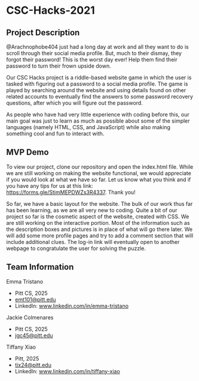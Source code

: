 # CSC-Hacks-2021

## Project Description
@Arachnophobe404 just had a long day at work and all they want to do is scroll through their social media profile. But, much to their dismay, they forgot their password! This is the worst day ever! Help them find their password to turn their frown upside down.

Our CSC Hacks project is a riddle-based website game in which the user is tasked with figuring out a password to a social media profile. The game is played by searching around the website and using details found on other related accounts to eventually find the answers to some password recovery questions, after which you will figure out the password.

As people who have had very little experience with coding before this, our main goal was just to learn as much as possible about some of the simpler languages (namely HTML, CSS, and JavaScript) while also making something cool and fun to interact with. 


## MVP Demo
To view our project, clone our repository and open the index.html file. While we are still working on making the website functional, we would appreciate if you would look at what we have so far. Let us know what you think and if you have any tips for us at this link: https://forms.gle/StimMEPDWZs3R4337. 
Thank you!

So far, we have a basic layout for the website. The bulk of our work thus far has been learning, as we are all very new to coding. Quite a bit of our project so far is the cosmetic aspect of the website, created with CSS. We are still working on the interactive portion. Most of the information such as the description boxes and pictures is in place of what will go there later. We will add some more profile pages and try to add a comment section that will include additional clues. The log-in link will eventually open to another webpage to congratulate the user for solving the puzzle.

## Team Information

Emma Tristano
* Pitt CS, 2025
* emt101@pitt.edu
* LinkedIn: www.linkedin.com/in/emma-tristano

Jackie Colmenares
* Pitt CS, 2025
* jgc45@pitt.edu

Tiffany Xiao
* Pitt, 2025
* tix24@pitt.edu 
* LinkedIn: www.linkedin.com/in/tiffany-xiao
